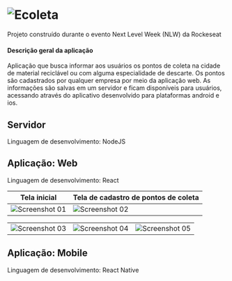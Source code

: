 # ![Ecoleta](https://drive.google.com/uc?export=view&id=1gQHfu-MyrZBkDbVD9SZQ5nR7TbTj_N4I "Ecoleta")
Projeto construído durante o evento Next Level Week (NLW) da Rockeseat

#### Descrição geral da aplicação
Aplicação que busca informar aos usuários os pontos de coleta na cidade de material reciclável ou com alguma especialidade de descarte. Os pontos são cadastrados por qualquer empresa por meio da aplicação web. As informações são salvas em um servidor e ficam disponíveis para usuários, acessando através do aplicativo desenvolvido para plataformas android e ios.

## Servidor
Linguagem de desenvolvimento: NodeJS


## Aplicação: Web
Linguagem de desenvolvimento: React

|  Tela inicial | Tela de cadastro de pontos de coleta |
| ------------- | ---- |
|![Screenshot 01](https://drive.google.com/uc?export=view&id=1jcNFD_PsetsEN3Vdcm08Lce5Y0Gh2oo5) |![Screenshot 02](https://drive.google.com/uc?export=view&id=184PYiSOb8QXll7Q9M-zOsGZp_SZX9LK2)  | 

|   |  |  |
| ------------- | ------------- | ------------- |
| ![Screenshot 03](https://drive.google.com/uc?export=view&id=1hFPfu4g956haXr9r4SSxgebSukJytWCZ)  | ![Screenshot 04](https://drive.google.com/uc?export=view&id=1bSql7X7sVA_C4c7fPUncldLPFaNf6hSz)  | ![Screenshot 05](https://drive.google.com/uc?export=view&id=1Gqf1Trd2r5YvMi16t5ZInbQkeIcN6MR9) |










## Aplicação: Mobile
Linguagem de desenvolvimento: React Native
